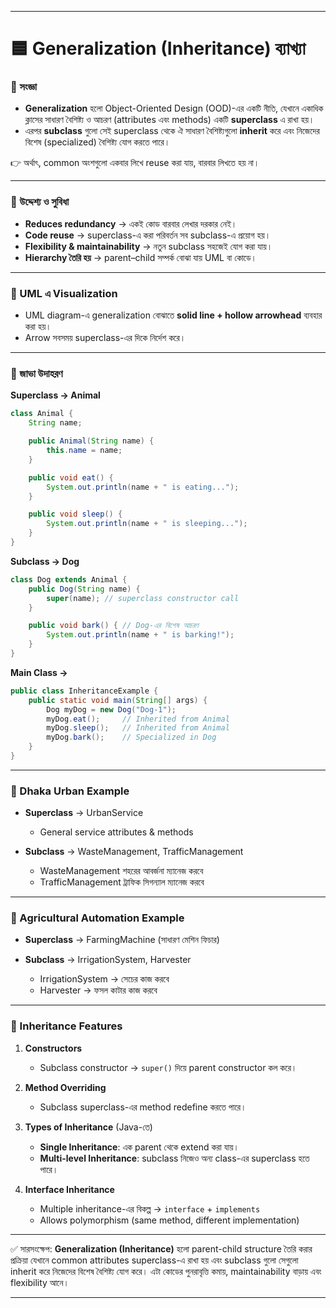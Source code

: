 
---

# 🟦 Generalization (Inheritance) ব্যাখ্যা

### 🔹 সংজ্ঞা

* **Generalization** হলো Object-Oriented Design (OOD)-এর একটি নীতি, যেখানে একাধিক ক্লাসের সাধারণ বৈশিষ্ট্য ও আচরণ (attributes এবং methods) একটি **superclass** এ রাখা হয়।
* এরপর **subclass** গুলো সেই superclass থেকে ঐ সাধারণ বৈশিষ্ট্যগুলো **inherit** করে এবং নিজেদের বিশেষ (specialized) বৈশিষ্ট্য যোগ করতে পারে।

👉 অর্থাৎ, common অংশগুলো একবার লিখে reuse করা যায়, বারবার লিখতে হয় না।

---

### 🔹 উদ্দেশ্য ও সুবিধা

* **Reduces redundancy** → একই কোড বারবার লেখার দরকার নেই।
* **Code reuse** → superclass-এ করা পরিবর্তন সব subclass-এ প্রয়োগ হয়।
* **Flexibility & maintainability** → নতুন subclass সহজেই যোগ করা যায়।
* **Hierarchy তৈরি হয়** → parent–child সম্পর্ক বোঝা যায় UML বা কোডে।

---

### 🔹 UML এ Visualization

* UML diagram-এ generalization বোঝাতে **solid line + hollow arrowhead** ব্যবহার করা হয়।
* Arrow সবসময় superclass-এর দিকে নির্দেশ করে।

---

### 🔹 জাভা উদাহরণ

**Superclass → Animal**

```java
class Animal {
    String name;

    public Animal(String name) {
        this.name = name;
    }

    public void eat() {
        System.out.println(name + " is eating...");
    }

    public void sleep() {
        System.out.println(name + " is sleeping...");
    }
}
```

**Subclass → Dog**

```java
class Dog extends Animal {
    public Dog(String name) {
        super(name); // superclass constructor call
    }

    public void bark() { // Dog-এর বিশেষ আচরণ
        System.out.println(name + " is barking!");
    }
}
```

**Main Class →**

```java
public class InheritanceExample {
    public static void main(String[] args) {
        Dog myDog = new Dog("Dog-1");
        myDog.eat();     // Inherited from Animal
        myDog.sleep();   // Inherited from Animal
        myDog.bark();    // Specialized in Dog
    }
}
```

---

### 🔹 Dhaka Urban Example

* **Superclass** → UrbanService

  * General service attributes & methods
* **Subclass** → WasteManagement, TrafficManagement

  * WasteManagement শহরের আবর্জনা ম্যানেজ করবে
  * TrafficManagement ট্রাফিক সিগন্যাল ম্যানেজ করবে

---

### 🔹 Agricultural Automation Example

* **Superclass** → FarmingMachine (সাধারণ মেশিন ফিচার)
* **Subclass** → IrrigationSystem, Harvester

  * IrrigationSystem → সেচের কাজ করবে
  * Harvester → ফসল কাটার কাজ করবে

---

### 🔹 Inheritance Features

1. **Constructors**

   * Subclass constructor → `super()` দিয়ে parent constructor কল করে।
2. **Method Overriding**

   * Subclass superclass-এর method redefine করতে পারে।
3. **Types of Inheritance** (Java-তে)

   * **Single Inheritance**: এক parent থেকে extend করা যায়।
   * **Multi-level Inheritance**: subclass নিজেও অন্য class-এর superclass হতে পারে।
4. **Interface Inheritance**

   * Multiple inheritance-এর বিকল্প → `interface` + `implements`
   * Allows polymorphism (same method, different implementation)

---

✅ সারসংক্ষেপ: **Generalization (Inheritance)** হলো parent-child structure তৈরি করার প্রক্রিয়া যেখানে common attributes superclass-এ রাখা হয় এবং subclass গুলো সেগুলো inherit করে নিজেদের বিশেষ বৈশিষ্ট্য যোগ করে। এটা কোডের পুনরাবৃত্তি কমায়, maintainability বাড়ায় এবং flexibility আনে।

---

